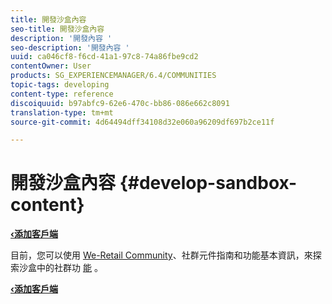 ```yaml
---
title: 開發沙盒內容
seo-title: 開發沙盒內容
description: '開發內容 '
seo-description: '開發內容 '
uuid: ca046cf8-f6cd-41a1-97c8-74a86fbe9cd2
contentOwner: User
products: SG_EXPERIENCEMANAGER/6.4/COMMUNITIES
topic-tags: developing
content-type: reference
discoiquuid: b97abfc9-62e6-470c-bb86-086e662c8091
translation-type: tm+mt
source-git-commit: 4d64494dff34108d32e060a96209df697b2ce11f

---
```



# 開發沙盒內容 {#develop-sandbox-content}

**[‹添加客戶端](add-clientlibs.md)**

目前，您可以使用 [We-Retail Community](../../help/sites-developing/we-retail.md)、社群元件指南和功能基本資訊，來探索沙盒中的社群功 [能](components-guide.md)[](essentials.md) 。

**[‹添加客戶端](add-clientlibs.md)**
